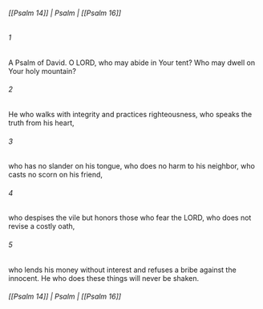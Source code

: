 ###### [[Psalm 14]] | Psalm | [[Psalm 16]]

###### 1
A Psalm of David. O LORD, who may abide in Your tent? Who may dwell on Your holy mountain?
###### 2
He who walks with integrity and practices righteousness, who speaks the truth from his heart,
###### 3
who has no slander on his tongue, who does no harm to his neighbor, who casts no scorn on his friend,
###### 4
who despises the vile but honors those who fear the LORD, who does not revise a costly oath,
###### 5
who lends his money without interest and refuses a bribe against the innocent. He who does these things will never be shaken.

###### [[Psalm 14]] | Psalm | [[Psalm 16]]
